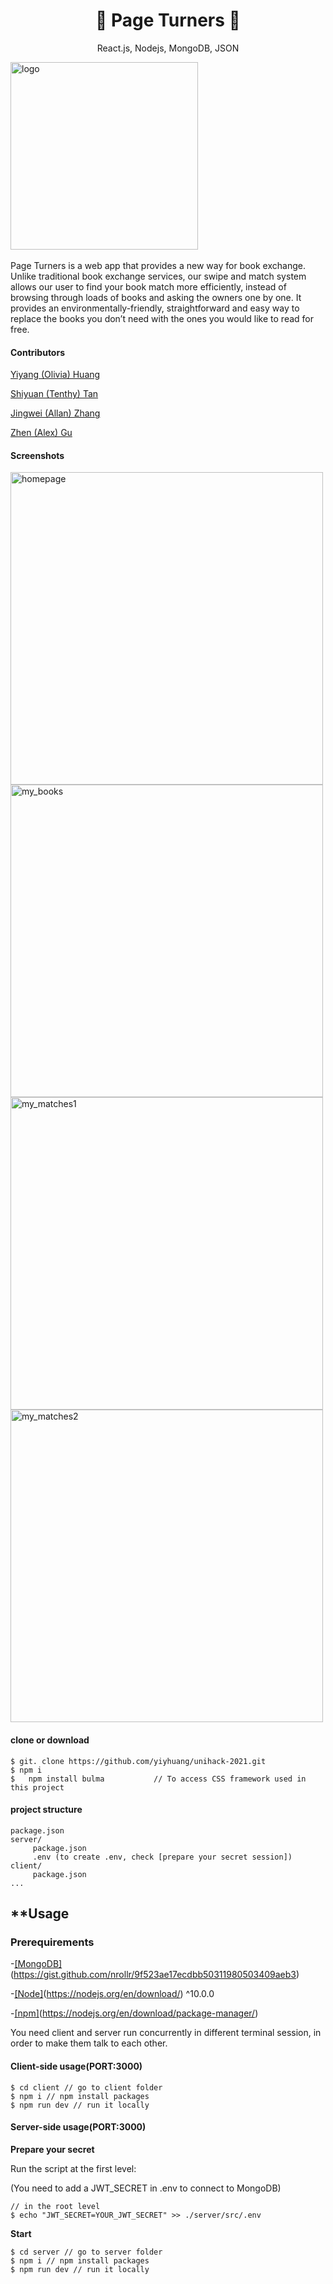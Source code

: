<h1 align="center">
📖 Page Turners 🔄
</h1>


<p align="center">
 React.js, Nodejs, MongoDB, JSON
</p>

​	<img width="300" alt="logo" src="https://user-images.githubusercontent.com/56028891/110229467-c93f7f80-7f5d-11eb-8727-ac522a3d147e.png">

Page Turners is a web app that provides a new way for book exchange. Unlike traditional book exchange services, our swipe and match system allows our user to find your book match more efficiently, instead of browsing through loads of books and asking the owners one by one. It provides an environmentally-friendly, straightforward and easy way to replace the books you don’t need with the ones you would like to read for free.



#### **Contributors**

[Yiyang (Olivia) Huang](https://github.com/yiyhuang)

[Shiyuan (Tenthy) Tan](https://github.com/TenthyTan)

[Jingwei (Allan) Zhang](https://github.com/allanz0303)

[Zhen (Alex) Gu](https://github.com/CTRL-C-AND-CTRL-V)



#### <b>Screenshots</b>

<img width="500" alt="homepage" src="https://user-images.githubusercontent.com/56028891/110228762-b9bd3800-7f57-11eb-9230-d744271234f7.png">
<img width="500" alt="my_books" src="https://user-images.githubusercontent.com/56028891/110228765-bde95580-7f57-11eb-842b-770d5195476f.png">
<img width="500" alt="my_matches1" src="https://user-images.githubusercontent.com/56028891/110228770-c5106380-7f57-11eb-8a7a-8761da87c70a.png">
<img width="500" alt="my_matches2" src="https://user-images.githubusercontent.com/56028891/110228775-cb9edb00-7f57-11eb-880b-2e2a660651ae.png">





#### **clone or download**

```terminal
$ git. clone https://github.com/yiyhuang/unihack-2021.git
$ npm i
$	npm install bulma			// To access CSS framework used in this project

```



#### **project structure**

```terminal 
package.json
server/
	 package.json
	 .env (to create .env, check [prepare your secret session])
client/
	 package.json
...

```



## **Usage



### **Prerequirements**

-<u>[MongoDB]</u>(https://gist.github.com/nrollr/9f523ae17ecdbb50311980503409aeb3)

-<u>[Node]</u>(https://nodejs.org/en/download/) ^10.0.0

-<u>[npm]</u>(https://nodejs.org/en/download/package-manager/)

You need client and server run concurrently in different terminal session, in order to make them talk to each other. 



####  Client-side usage(PORT:3000)

```terminal
$ cd client // go to client folder
$ npm i // npm install packages
$ npm run dev // run it locally
```



#### Server-side usage(PORT:3000)

**Prepare your secret** 

Run the script at the first level:

(You need to add a JWT_SECRET in .env to connect to MongoDB)

```terminal
// in the root level
$ echo "JWT_SECRET=YOUR_JWT_SECRET" >> ./server/src/.env
```

**Start**

```terminal
$ cd server // go to server folder
$ npm i // npm install packages
$ npm run dev // run it locally
```

